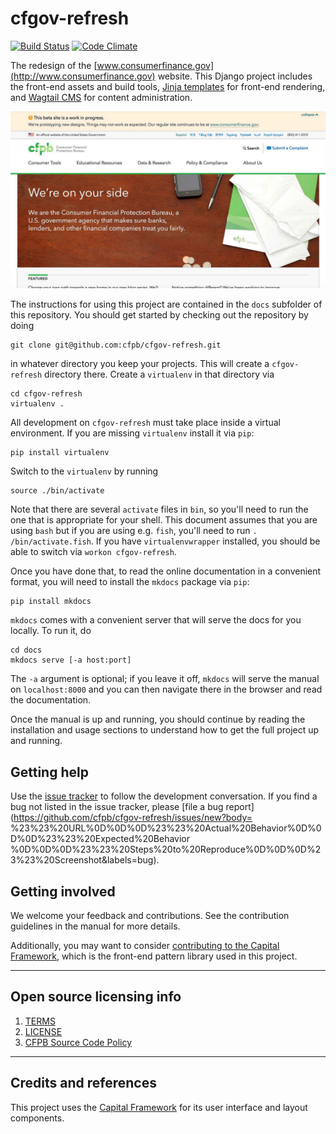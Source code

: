 # cfgov-refresh

[![Build Status](https://travis-ci.org/cfpb/cfgov-refresh.png?branch=flapjack)](https://travis-ci.org/cfpb/cfgov-refresh?branch=flapjack)
[![Code Climate](https://codeclimate.com/github/cfpb/cfgov-refresh.png?branch=flapjack)](https://codeclimate.com/github/cfpb/cfgov-refresh?branch=flapjack)

The redesign of the [www.consumerfinance.gov](http://www.consumerfinance.gov) website.
This Django project includes the front-end assets and build tools,
[Jinja templates](http://jinja.pocoo.org) for front-end rendering,
and [Wagtail CMS](https://wagtail.io) for content administration.

![Screenshot of cfgov-refresh](screenshot.jpg)

The instructions for using this project are contained in the `docs` subfolder of this repository. You should get started by checking out the repository by doing
```
git clone git@github.com:cfpb/cfgov-refresh.git
```
in whatever directory you keep your projects. This will create a `cfgov-refresh` directory there. Create a `virtualenv` in that directory via
```
cd cfgov-refresh
virtualenv .
```
All development on `cfgov-refresh` must take place inside a virtual environment. If you are missing `virtualenv` install it via `pip`:
```
pip install virtualenv
```

Switch to the `virtualenv` by running
```
source ./bin/activate
```
Note that there are several `activate` files in `bin`, so you'll need to run the one that is appropriate for your shell. This document assumes that you are using `bash` but if you are using e.g. `fish`, you'll need to run `. /bin/activate.fish`. If you have `virtualenvwrapper` installed, you should be able to switch via `workon cfgov-refresh`.

Once you have done that, to read the online documentation in a convenient format, you will need to install the `mkdocs` package via `pip`:
```
pip install mkdocs
```
`mkdocs` comes with a convenient server that will serve the docs for you locally. To run it, do
```
cd docs
mkdocs serve [-a host:port]
```
The `-a` argument is optional; if you leave it off, `mkdocs` will serve the manual on `localhost:8000` and you can then navigate there in the browser and read the documentation.

Once the manual is up and running, you should continue by reading the installation and usage sections to understand how to get the full project up and running.

## Getting help

Use the [issue tracker](https://github.com/cfpb/cfgov-refresh/issues) to follow the
development conversation.
If you find a bug not listed in the issue tracker,
please [file a bug report](https://github.com/cfpb/cfgov-refresh/issues/new?body=
%23%23%20URL%0D%0D%0D%23%23%20Actual%20Behavior%0D%0D%0D%23%23%20Expected%20Behavior
%0D%0D%0D%23%23%20Steps%20to%20Reproduce%0D%0D%0D%23%23%20Screenshot&labels=bug).

## Getting involved

We welcome your feedback and contributions.
See the contribution guidelines in the manual for more details.

Additionally, you may want to consider
[contributing to the Capital Framework](https://cfpb.github.io/capital-framework/contributing/),
which is the front-end pattern library used in this project.

----

## Open source licensing info
1. [TERMS](TERMS.md)
2. [LICENSE](LICENSE)
3. [CFPB Source Code Policy](https://github.com/cfpb/source-code-policy/)


----

## Credits and references

This project uses the [Capital Framework](https://github.com/cfpb/capital-framework)
for its user interface and layout components.
